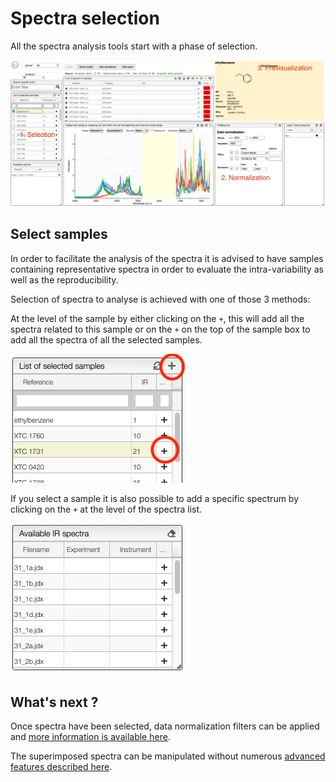 # Spectra selection

All the spectra analysis tools start with a phase of selection.

<img src="images/overview.png">

## Select samples

In order to facilitate the analysis of the spectra it is advised to have samples containing representative spectra in order to evaluate the intra-variability as well as the reproducibility.

Selection of spectra to analyse is achieved with one of those 3 methods:

At the level of the sample by either clicking on the `+`, this will add all the spectra related to this sample or on the `+` on the top of the sample box to add all the spectra of all the selected samples.

<img src="images/selectSample.png">

If you select a sample it is also possible to add a specific spectrum by clicking on the `+` at the level of the spectra list.

<img src="images/selectSpectra.png">

## What's next ?

Once spectra have been selected, data normalization filters can be applied and [more information is available here](../normalization/README.md).

The superimposed spectra can be manipulated without numerous [advanced features described here](../visualization/README.md).
